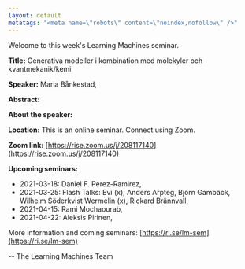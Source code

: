 ```yaml
---
layout: default
metatags: "<meta name=\"robots\" content=\"noindex,nofollow\" />"
---
```

Welcome to this week's Learning Machines seminar.

**Title:** Generativa modeller i kombination med molekyler och kvantmekanik/kemi

**Speaker:** Maria Bånkestad, 

**Abstract:** 

**About the speaker:** 

**Location:** This is an online seminar. Connect using Zoom.

**Zoom link:** [https://rise.zoom.us/j/208117140](https://rise.zoom.us/j/208117140)

**Upcoming seminars:**

* 2021-03-18: Daniel F. Perez-Ramirez, 
* 2021-03-25: Flash Talks: Evi (x), Anders Arpteg, Björn Gambäck, Wilhelm Söderkvist Wermelin (x), Rickard Brännvall, 
* 2021-04-15: Rami Mochaourab, 
* 2021-04-22: Aleksis Pirinen, 

More information and coming seminars: [https://ri.se/lm-sem](https://ri.se/lm-sem)

-- The Learning Machines Team

